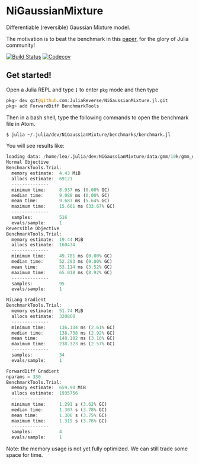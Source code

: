 # NiGaussianMixture

Differentiable (reversible) Gaussian Mixture model.

The motivation is to beat the benchmark in this [paper](https://arxiv.org/abs/1807.10129), for the glory of Julia community!

[![Build Status](https://travis-ci.com/JuliaReverse/NiGaussianMixture.jl.svg?branch=master)](https://travis-ci.com/JuliaReverse/NiGaussianMixture.jl)
[![Codecov](https://codecov.io/gh/JuliaReverse/NiGaussianMixture.jl/branch/master/graph/badge.svg)](https://codecov.io/gh/JuliaReverse/NiGaussianMixture.jl)

## Get started!

Open a Julia REPL and type `]` to enter `pkg` mode and then type
```julia pkg
pkg> dev git@github.com:JuliaReverse/NiGaussianMixture.jl.git
pkg> add ForwardDiff BenchmarkTools
```

Then in a bash shell, type the following commands to open the benchmark file in Atom.
```bash
$ julia ~/.julia/dev/NiGaussianMixture/benchmarks/benchmark.jl
```

You will see results like:
```julia repl
loading data: /home/leo/.julia/dev/NiGaussianMixture/data/gmm/10k/gmm_d10_K5.txt
Normal Objective
BenchmarkTools.Trial:
  memory estimate:  4.43 MiB
  allocs estimate:  69121
  --------------
  minimum time:     8.937 ms (0.00% GC)
  median time:      9.088 ms (0.00% GC)
  mean time:        9.683 ms (5.64% GC)
  maximum time:     15.601 ms (33.67% GC)
  --------------
  samples:          516
  evals/sample:     1
Reversible Objective
BenchmarkTools.Trial:
  memory estimate:  19.44 MiB
  allocs estimate:  160434
  --------------
  minimum time:     49.781 ms (0.00% GC)
  median time:      52.293 ms (0.00% GC)
  mean time:        53.114 ms (3.52% GC)
  maximum time:     65.018 ms (8.92% GC)
  --------------
  samples:          95
  evals/sample:     1

NiLang Gradient
BenchmarkTools.Trial:
  memory estimate:  51.74 MiB
  allocs estimate:  320860
  --------------
  minimum time:     136.134 ms (2.61% GC)
  median time:      138.738 ms (2.92% GC)
  mean time:        148.102 ms (3.16% GC)
  maximum time:     238.323 ms (2.57% GC)
  --------------
  samples:          34
  evals/sample:     1

ForwardDiff Gradient
nparams = 330
BenchmarkTools.Trial:
  memory estimate:  659.90 MiB
  allocs estimate:  1935756
  --------------
  minimum time:     1.291 s (3.62% GC)
  median time:      1.307 s (3.78% GC)
  mean time:        1.306 s (3.75% GC)
  maximum time:     1.319 s (3.76% GC)
  --------------
  samples:          4
  evals/sample:     1
```

Note: the memory usage is not yet fully optimized. We can still trade some space for time.

